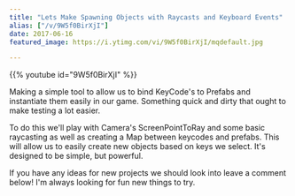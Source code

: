 ```yaml
---
title: "Lets Make Spawning Objects with Raycasts and Keyboard Events"
alias: ["/v/9W5f0BirXjI"]
date: 2017-06-16
featured_image: https://i.ytimg.com/vi/9W5f0BirXjI/mqdefault.jpg

---
```


{{% youtube id="9W5f0BirXjI" %}}

Making a simple tool to allow us to bind KeyCode's to Prefabs and instantiate them easily in our game. Something quick and dirty that ought to make testing a lot easier.

To do this we'll play with Camera's ScreenPointToRay and some basic raycasting as well as creating a Map between keycodes and prefabs. This will allow us to easily create new objects based on keys we select. It's designed to be simple, but powerful.

If you have any ideas for new projects we should look into leave a comment below! I'm always looking for fun new things to try.